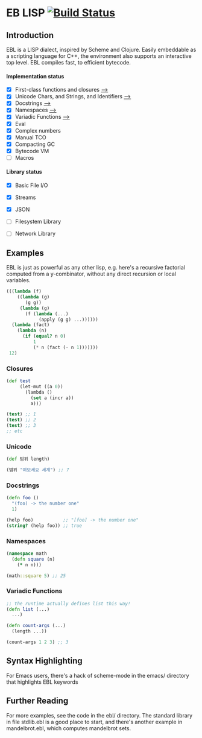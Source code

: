 # EB LISP [![Build Status](https://travis-ci.org/evanbowman/EBL.svg?branch=master)](https://travis-ci.org/evanbowman/EBL)

## Introduction
EBL is a LISP dialect, inspired by Scheme and Clojure. Easily embeddable as a scripting language for C++, the environment also supports an interactive top level. EBL compiles fast, to efficient bytecode.

#### Implementation status
- [x] First-class functions and closures [-->](#S-closures)
- [x] Unicode Chars, and Strings, and Identifiers [-->](#S-unicode)
- [x] Docstrings [-->](#S-docstrings)
- [x] Namespaces [-->](#S-namespaces)
- [x] Variadic Functions [-->](#S-variadic-functions)
- [x] Eval
- [x] Complex numbers
- [x] Manual TCO
- [x] Compacting GC
- [x] Bytecode VM
- [ ] Macros

#### Library status
- [x] Basic File I/O
- [x] Streams
- [x] JSON
- [ ] Filesystem Library
- [ ] Network Library


## Examples
EBL is just as powerful as any other lisp, e.g. here's a recursive factorial computed from a y-combinator, without any direct recursion or local variables.
```scheme
(((lambda (f)
    ((lambda (g)
       (g g))
     (lambda (g)
       (f (lambda (...)
            (apply (g g) ...))))))
  (lambda (fact)
    (lambda (n)
      (if (equal? n 0)
          1
          (* n (fact (- n 1)))))))
 12)
```

### <a name="S-closures"></a>Closures
```clojure
(def test
     (let-mut ((a 0))
       (lambda ()
         (set a (incr a))
         a)))

(test) ;; 1
(test) ;; 2
(test) ;; 3
;; etc
```
### <a name="S-unicode"></a>Unicode
```clojure
(def 범위 length)

(범위 "여보세요 세계") ;; 7
```

### <a name="S-docstrings"></a>Docstrings
```clojure
(defn foo ()
  "(foo) -> the number one"
  1)

(help foo)           ;; "[foo] -> the number one"
(string? (help foo)) ;; true
```

### <a name="S-namespaces"></a>Namespaces
```clojure
(namespace math
  (defn square (n)
    (* n n)))

(math::square 5) ;; 25
```

### <a name="S-variadic-functions"></a>Variadic Functions
```clojure
;; the runtime actually defines list this way!
(defn list (...)
  ...)

(defn count-args (...)
  (length ...))

(count-args 1 2 3) ;; 3
```

## Syntax Highlighting
For Emacs users, there's a hack of scheme-mode in the emacs/ directory that highlights EBL keywords

## Further Reading
For more examples, see the code in the ebl/ directory. The standard library in file stdlib.ebl is a good place to start, and there's another example in mandelbrot.ebl, which computes mandelbrot sets.
